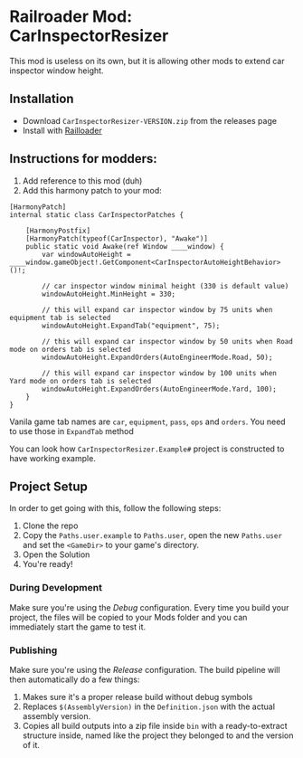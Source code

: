 # Railroader Mod: CarInspectorResizer

This mod is useless on its own, but it is allowing other mods to extend car inspector window height.

## Installation

* Download `CarInspectorResizer-VERSION.zip` from the releases page
* Install with [Railloader]([https://www.nexusmods.com/site/mods/21](https://railroader.stelltis.ch/))


## Instructions for modders:
1. Add reference to this mod (duh)
2. Add this harmony patch to your mod:
```
[HarmonyPatch]
internal static class CarInspectorPatches {

    [HarmonyPostfix]
    [HarmonyPatch(typeof(CarInspector), "Awake")]
    public static void Awake(ref Window ____window) {
        var windowAutoHeight = ____window.gameObject!.GetComponent<CarInspectorAutoHeightBehavior>()!;
        
        // car inspector window minimal height (330 is default value)
        windowAutoHeight.MinHeight = 330;           
        
        // this will expand car inspector window by 75 units when equipment tab is selected        
        windowAutoHeight.ExpandTab("equipment", 75);   
        
        // this will expand car inspector window by 50 units when Road mode on orders tab is selected        
        windowAutoHeight.ExpandOrders(AutoEngineerMode.Road, 50);  
        
        // this will expand car inspector window by 100 units when Yard mode on orders tab is selected        
        windowAutoHeight.ExpandOrders(AutoEngineerMode.Yard, 100); 
    }
}
```

Vanila game tab names are `car`, `equipment`, `pass`, `ops` and `orders`. You need to use those in `ExpandTab` method

You can look how `CarInspectorResizer.Example#` project is constructed to have working example.

## Project Setup

In order to get going with this, follow the following steps:

1. Clone the repo
2. Copy the `Paths.user.example` to `Paths.user`, open the new `Paths.user` and set the `<GameDir>` to your game's directory.
3. Open the Solution
4. You're ready!

### During Development
Make sure you're using the _Debug_ configuration. Every time you build your project, the files will be copied to your Mods folder and you can immediately start the game to test it.

### Publishing
Make sure you're using the _Release_ configuration. The build pipeline will then automatically do a few things:

1. Makes sure it's a proper release build without debug symbols
1. Replaces `$(AssemblyVersion)` in the `Definition.json` with the actual assembly version.
1. Copies all build outputs into a zip file inside `bin` with a ready-to-extract structure inside, named like the project they belonged to and the version of it.

